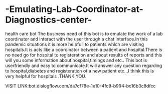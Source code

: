 # -Emulating-Lab-Coordinator-at-Diagnostics-center-
health care bot
 The business need of this bot is to emulate the work of a lab coordinator and interact with the user through a chat interface.In this pandemic situations it is more helpfull to patients  which are visiting hospitals.It is acts like a coordinator between a patient and hospital.There is no need go for hospital to registeration and about results of reports and this will you some information about hospital,timings and etc.. This bot is userfriendly and easy to communicate.It will answer any question regarding to hospital,diabetes and registeration of a new patient etc...I think this is very helpful for hospitals .THANK YOU.
 
 
 VISIT LINK:bot.dialogflow.com/da7cf78e-1e10-4fc9-b994-bc16b3c8dfcc
